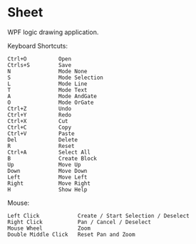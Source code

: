 Sheet
=====

WPF  logic  drawing  application.

Keyboard  Shortcuts:

    Ctrl+O          Open
    Ctrls+S         Save
    N               Mode None
    S               Mode Selection
    L               Mode Line
    T               Mode Text
    A               Mode AndGate
    O               Mode OrGate
    Ctrl+Z          Undo
    Ctrl+Y          Redo
    Ctrl+X          Cut
    Ctrl+C          Copy
    Ctrl+V          Paste
    Del             Delete
    R               Reset
    Ctrl+A          Select All
    B               Create Block
    Up              Move Up
    Down            Move Down
    Left            Move Left
    Right           Move Right
    H               Show Help

Mouse:

    Left Click            Create / Start Selection / Deselect
    Right Click           Pan / Cancel / Deselect
    Mouse Wheel           Zoom
    Double Middle Click   Reset Pan and Zoom
